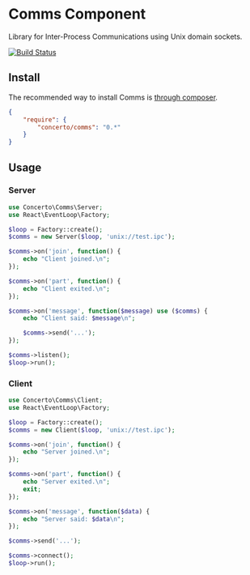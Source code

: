 # Comms Component

Library for Inter-Process Communications using Unix domain sockets.

[![Build Status](https://secure.travis-ci.org/concertophp/comms.png?branch=master)](http://travis-ci.org/concertophp/comms)


## Install

The recommended way to install Comms is [through composer](http://getcomposer.org).

```JSON
{
    "require": {
        "concerto/comms": "0.*"
    }
}
```


## Usage
### Server

```php
use Concerto\Comms\Server;
use React\EventLoop\Factory;

$loop = Factory::create();
$comms = new Server($loop, 'unix://test.ipc');

$comms->on('join', function() {
	echo "Client joined.\n";
});

$comms->on('part', function() {
	echo "Client exited.\n";
});

$comms->on('message', function($message) use ($comms) {
	echo "Client said: $message\n";

	$comms->send('...');
});

$comms->listen();
$loop->run();
```

### Client

```php
use Concerto\Comms\Client;
use React\EventLoop\Factory;

$loop = Factory::create();
$comms = new Client($loop, 'unix://test.ipc');

$comms->on('join', function() {
	echo "Server joined.\n";
});

$comms->on('part', function() {
	echo "Server exited.\n";
	exit;
});

$comms->on('message', function($data) {
	echo "Server said: $data\n";
});

$comms->send('...');

$comms->connect();
$loop->run();
```